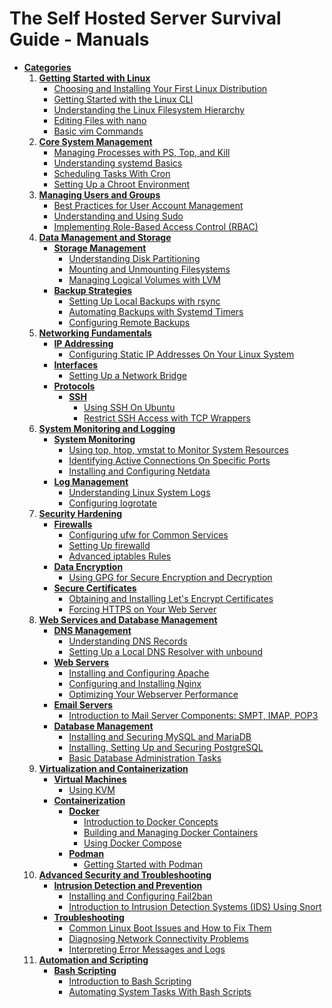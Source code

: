 # The Self Hosted Server Survival Guide - Manuals

- **[Categories](https://github.com/paradoxresearch/SHSSG/tree/main/Manuals/md)**
  1. **[Getting Started with Linux](https://github.com/paradoxresearch/SHSSG/tree/main/Manuals/md/000_Getting_Started_with_Linux)**
     - [Choosing and Installing Your First Linux Distribution](https://github.com/paradoxresearch/SHSSG/blob/main/Manuals/md/000_Getting_Started_with_Linux/001_choosing_and_installing_your_first_linux_distro.md)
     - [Getting Started with the Linux CLI](https://github.com/paradoxresearch/SHSSG/blob/main/Manuals/md/000_Getting_Started_with_Linux/002_getting_started_with_the_linux_cli.md)
     - [Understanding the Linux Filesystem Hierarchy](https://github.com/paradoxresearch/SHSSG/blob/main/Manuals/md/000_Getting_Started_with_Linux/003_understanding_linux_filesystem_hierarchy.md)
     - [Editing Files with nano](https://github.com/paradoxresearch/SHSSG/blob/main/Manuals/md/000_Getting_Started_with_Linux/004_editing_files_with_nano.md)
     - [Basic vim Commands](https://github.com/paradoxresearch/SHSSG/blob/main/Manuals/md/000_Getting_Started_with_Linux/005_basic_vim_commands_for_sysadmins.md)
  2. **[Core System Management](https://github.com/paradoxresearch/SHSSG/tree/main/Manuals/md/001_Core_System_Management)**
     - [Managing Processes with PS, Top, and Kill](https://github.com/paradoxresearch/SHSSG/blob/main/Manuals/md/001_Core_System_Management/001_managing_processes_with_ps_top_kill.md)
     - [Understanding systemd Basics](https://github.com/paradoxresearch/SHSSG/blob/main/Manuals/md/001_Core_System_Management/002_understanding_systemd_basics.md)
     - [Scheduling Tasks With Cron](https://github.com/paradoxresearch/SHSSG/blob/main/Manuals/md/001_Core_System_Management/003_scheduling-tasks-with-cron.md)
     - [Setting Up a Chroot Environment](https://github.com/paradoxresearch/SHSSG/blob/main/Manuals/md/001_Core_System_Management/004_setting-up-a-chroot-environment.md)
  3. **[Managing Users and Groups](https://github.com/paradoxresearch/SHSSG/tree/main/Manuals/md/002_Managing_Users_and_Groups)**
     - [Best Practices for User Account Management](https://github.com/paradoxresearch/SHSSG/blob/main/Manuals/md/002_Managing_Users_and_Groups/001_best_practices_for_user_and_account_management.md)
     - [Understanding and Using Sudo](https://github.com/paradoxresearch/SHSSG/blob/main/Manuals/md/002_Managing_Users_and_Groups/002_understanding_and_using_sudo.md)
     - [Implementing Role-Based Access Control (RBAC)](https://github.com/paradoxresearch/SHSSG/blob/main/Manuals/md/002_Managing_Users_and_Groups/003_implementing_role_based_access_control.md)
  4. **[Data Management and Storage](https://github.com/paradoxresearch/SHSSG/tree/main/Manuals/md/003_Data_Management_and_Storage)**
     - **[Storage Management](https://github.com/paradoxresearch/SHSSG/tree/main/Manuals/md/003_Data_Management_and_Storage/003_000_Storage_Management)**
        - [Understanding Disk Partitioning](https://github.com/paradoxresearch/SHSSG/blob/main/Manuals/md/003_Data_Management_and_Storage/003_000_Storage_Management/001_understanding_disk_partitioning.md)
        - [Mounting and Unmounting Filesystems](https://github.com/paradoxresearch/SHSSG/blob/main/Manuals/md/003_Data_Management_and_Storage/003_000_Storage_Management/002_mounting_and_unmounting_filesystems.md)
        - [Managing Logical Volumes with LVM](https://github.com/paradoxresearch/SHSSG/blob/main/Manuals/md/003_Data_Management_and_Storage/003_000_Storage_Management/003_managing_logical_volumes_with_lvm.md)
     - **[Backup Strategies](https://github.com/paradoxresearch/SHSSG/tree/main/Manuals/md/003_Data_Management_and_Storage/003_001_Backup_Strategies)**
        - [Setting Up Local Backups with rsync](https://github.com/paradoxresearch/SHSSG/blob/main/Manuals/md/003_Data_Management_and_Storage/003_001_Backup_Strategies/001_setting_up_local_backups_with_rsync.md)
        - [Automating Backups with Systemd Timers](https://github.com/paradoxresearch/SHSSG/blob/main/Manuals/md/003_Data_Management_and_Storage/003_001_Backup_Strategies/002_automating_backups_with_systemd_timers.md)
        - [Configuring Remote Backups](https://github.com/paradoxresearch/SHSSG/blob/main/Manuals/md/003_Data_Management_and_Storage/003_001_Backup_Strategies/003_configuring_remote_backups.md)
  5. **[Networking Fundamentals](https://github.com/paradoxresearch/SHSSG/tree/main/Manuals/md/004_Networking_Fundamentals)**
      - **[IP Addressing](https://github.com/paradoxresearch/SHSSG/tree/main/Manuals/md/004_Networking_Fundamentals/000_IP_Addressing)**
        - [Configuring Static IP Addresses On Your Linux System](https://github.com/paradoxresearch/SHSSG/blob/main/Manuals/md/004_Networking_Fundamentals/000_IP_Addressing/001_configuring_static_ip_addresses.md)
      - **[Interfaces](https://github.com/paradoxresearch/SHSSG/tree/main/Manuals/md/004_Networking_Fundamentals/001_Interfaces)**
        - [Setting Up a Network Bridge](https://github.com/paradoxresearch/SHSSG/blob/main/Manuals/md/004_Networking_Fundamentals/001_Interfaces/001_network_bridging.md)
      - **[Protocols](https://github.com/paradoxresearch/SHSSG/tree/main/Manuals/md/004_Networking_Fundamentals/003_Protocols)**
        - **[SSH](https://github.com/paradoxresearch/SHSSG/blob/main/Manuals/md/004_Networking_Fundamentals/003_Protocols/000_SSH)**
          - [Using SSH On Ubuntu](https://github.com/paradoxresearch/SHSSG/blob/main/Manuals/md/004_Networking_Fundamentals/003_Protocols/000_SSH/001_using_ssh_on_ubuntu.md)
          - [Restrict SSH Access with TCP Wrappers](https://github.com/paradoxresearch/SHSSG/blob/main/Manuals/md/004_Networking_Fundamentals/003_Protocols/000_SSH/002_restrict_ssh_access_with_tcp_wrappers.md)
  6. **[System Monitoring and Logging](https://github.com/paradoxresearch/SHSSG/tree/main/Manuals/md/005_System_Monitoring_and_Logging)**
      - **[System Monitoring](https://github.com/paradoxresearch/SHSSG/tree/main/Manuals/md/005_System_Monitoring_and_Logging/000_System_Monitoring)**
        - [Using top, htop, vmstat to Monitor System Resources](https://github.com/paradoxresearch/SHSSG/blob/main/Manuals/md/005_System_Monitoring_and_Logging/000_System_Monitoring/001_using_top_htop_and_vmstat_to_monitor_system_resources.md)
        - [Identifying Active Connections On Specific Ports](https://github.com/paradoxresearch/SHSSG/blob/main/Manuals/md/005_System_Monitoring_and_Logging/000_System_Monitoring/002_identifying_active_connections_on_specific_ports.md)
        - [Installing and Configuring Netdata](https://github.com/paradoxresearch/SHSSG/blob/main/Manuals/md/005_System_Monitoring_and_Logging/000_System_Monitoring/003_installing_and_configuring_netdata.md)
      - **[Log Management](https://github.com/paradoxresearch/SHSSG/tree/main/Manuals/md/005_System_Monitoring_and_Logging/001_Log_Management)**
        - [Understanding Linux System Logs](https://github.com/paradoxresearch/SHSSG/blob/main/Manuals/md/005_System_Monitoring_and_Logging/001_Log_Management/001_understanding_linux_system_logs.md)
        - [Configuring logrotate](https://github.com/paradoxresearch/SHSSG/blob/main/Manuals/md/005_System_Monitoring_and_Logging/001_Log_Management/002_configuring_logrotate.md)
  7. **[Security Hardening](https://github.com/paradoxresearch/SHSSG/tree/main/Manuals/md/006_Security_Hardening-Initial_Steps)**
      - **[Firewalls](https://github.com/paradoxresearch/SHSSG/tree/main/Manuals/md/006_Security_Hardening-Initial_Steps/000_Firewalls)**
        - [Configuring ufw for Common Services](https://github.com/paradoxresearch/SHSSG/blob/main/Manuals/md/006_Security_Hardening-Initial_Steps/000_Firewalls/001_configuring_ufw_for_common_services.md)
        - [Setting Up firewalld](https://github.com/paradoxresearch/SHSSG/blob/main/Manuals/md/006_Security_Hardening-Initial_Steps/000_Firewalls/002_setting_up_firewalld.md)
        - [Advanced iptables Rules](https://github.com/paradoxresearch/SHSSG/blob/main/Manuals/md/006_Security_Hardening-Initial_Steps/000_Firewalls/003_advanced_iptables_rules.md)
      - **[Data Encryption](https://github.com/paradoxresearch/SHSSG/tree/main/Manuals/md/006_Security_Hardening-Initial_Steps/001_Data_Encryption)**
        - [Using GPG for Secure Encryption and Decryption](https://github.com/paradoxresearch/SHSSG/blob/main/Manuals/md/006_Security_Hardening-Initial_Steps/001_Data_Encryption/001_using_gpg_for_secure_file_encryption_and_decryption.md)
      - **[Secure Certificates](https://github.com/paradoxresearch/SHSSG/tree/main/Manuals/md/006_Security_Hardening-Initial_Steps/002_Secure_Certificates)**
        - [Obtaining and Installing Let's Encrypt Certificates](https://github.com/paradoxresearch/SHSSG/blob/main/Manuals/md/006_Security_Hardening-Initial_Steps/002_Secure_Certificates/001_obtaining_and_installing_lets_encrypt_certificates.md)
        - [Forcing HTTPS on Your Web Server](https://github.com/paradoxresearch/SHSSG/blob/main/Manuals/md/006_Security_Hardening-Initial_Steps/002_Secure_Certificates/002_forcing_https_on_your_web_server.md)
  8. **[Web Services and Database Management](https://github.com/paradoxresearch/SHSSG/tree/main/Manuals/md/007_Web_Services_and_Database_Management)**
      - **[DNS Management](https://github.com/paradoxresearch/SHSSG/tree/main/Manuals/md/007_Web_Services_and_Database_Management/000_DNS_Management)**
        - [Understanding DNS Records](https://github.com/paradoxresearch/SHSSG/blob/main/Manuals/md/007_Web_Services_and_Database_Management/000_DNS_Management/001_understanding_dns_records.md)
        - [Setting Up a Local DNS Resolver with unbound](https://github.com/paradoxresearch/SHSSG/blob/main/Manuals/md/007_Web_Services_and_Database_Management/000_DNS_Management/002_setting_up_a_local_dns_resolver_with_unbound.md)
      - **[Web Servers](https://github.com/paradoxresearch/SHSSG/tree/main/Manuals/md/007_Web_Services_and_Database_Management/001_Web_Servers)**
        - [Installing and Configuring Apache](https://github.com/paradoxresearch/SHSSG/blob/main/Manuals/md/007_Web_Services_and_Database_Management/001_Web_Servers/001_installing_and_configuring_apache.md)
        - [Configuring and Installing Nginx](https://github.com/paradoxresearch/SHSSG/blob/main/Manuals/md/007_Web_Services_and_Database_Management/001_Web_Servers/002_setting_up_nginx_as_a_reverse_proxy.md)
        - [Optimizing Your Webserver Performance](https://github.com/paradoxresearch/SHSSG/blob/main/Manuals/md/007_Web_Services_and_Database_Management/001_Web_Servers/003_optimizing_your_web_server_performance.md)
      - **[Email Servers](https://github.com/paradoxresearch/SHSSG/tree/main/Manuals/md/007_Web_Services_and_Database_Management/002_Email_Servers)**
        - [Introduction to Mail Server Components: SMPT, IMAP, POP3](https://github.com/paradoxresearch/SHSSG/blob/main/Manuals/md/007_Web_Services_and_Database_Management/002_Email_Servers/001_introduction_to_mail_server_components_smtp_imap_pop3.md)
      - **[Database Management](https://github.com/paradoxresearch/SHSSG/tree/main/Manuals/md/007_Web_Services_and_Database_Management/003_Database_Management)**
        - [Installing and Securing MySQL and MariaDB](https://github.com/paradoxresearch/SHSSG/blob/main/Manuals/md/007_Web_Services_and_Database_Management/003_Database_Management/001_installing_and_securing_mysql_mariadb.md)
        - [Installing, Setting Up and Securing PostgreSQL](https://github.com/paradoxresearch/SHSSG/blob/main/Manuals/md/007_Web_Services_and_Database_Management/003_Database_Management/002_installing_setting_up_and_securing_postgresql.md)
        - [Basic Database Administration Tasks](https://github.com/paradoxresearch/SHSSG/blob/main/Manuals/md/007_Web_Services_and_Database_Management/003_Database_Management/003_basic_database_administration_tasks.md)
  9. **[Virtualization and Containerization](https://github.com/paradoxresearch/SHSSG/tree/main/Manuals/md/008_Virtualization_and_Containerization)**
      - **[Virtual Machines](https://github.com/paradoxresearch/SHSSG/tree/main/Manuals/md/008_Virtualization_and_Containerization/000_Virtual_Machines)**
        - [Using KVM](https://github.com/paradoxresearch/SHSSG/blob/main/Manuals/md/008_Virtualization_and_Containerization/000_Virtual_Machines/001_using_kvm.md)
      - **[Containerization](https://github.com/paradoxresearch/SHSSG/tree/main/Manuals/md/008_Virtualization_and_Containerization/001_Containerization)**
        - **[Docker](https://github.com/paradoxresearch/SHSSG/tree/main/Manuals/md/008_Virtualization_and_Containerization/001_Containerization/000_Docker)**
          - [Introduction to Docker Concepts](https://github.com/paradoxresearch/SHSSG/blob/main/Manuals/md/008_Virtualization_and_Containerization/001_Containerization/000_Docker/001_introduction_to_docker_concepts.md)
          - [Building and Managing Docker Containers](https://github.com/paradoxresearch/SHSSG/blob/main/Manuals/md/008_Virtualization_and_Containerization/001_Containerization/000_Docker/002_building_and_managing_docker_containers.md)
          - [Using Docker Compose](https://github.com/paradoxresearch/SHSSG/blob/main/Manuals/md/008_Virtualization_and_Containerization/001_Containerization/000_Docker/003_using_docker_compose.md)
        - **[Podman](https://github.com/paradoxresearch/SHSSG/tree/main/Manuals/md/008_Virtualization_and_Containerization/001_Containerization/001_Podman)**
          - [Getting Started with Podman](https://github.com/paradoxresearch/SHSSG/blob/main/Manuals/md/008_Virtualization_and_Containerization/001_Containerization/001_Podman/001_getting_started_with_podman.md)
  10. **[Advanced Security and Troubleshooting](https://github.com/paradoxresearch/SHSSG/tree/main/Manuals/md/009_Advanced_Security_and_Troubleshooting)**
      - **[Intrusion Detection and Prevention](https://github.com/paradoxresearch/SHSSG/tree/main/Manuals/md/009_Advanced_Security_and_Troubleshooting/000_Intrusion_Detection_and_Prevention)**
        - [Installing and Configuring Fail2ban](https://github.com/paradoxresearch/SHSSG/blob/main/Manuals/md/009_Advanced_Security_and_Troubleshooting/000_Intrusion_Detection_and_Prevention/001_installing_and_configuring_fail2ban.md)
        - [Introduction to Intrusion Detection Systems (IDS) Using Snort](https://github.com/paradoxresearch/SHSSG/blob/main/Manuals/md/009_Advanced_Security_and_Troubleshooting/000_Intrusion_Detection_and_Prevention/002_introduction_to_intrusion_detection_systems_with_snort.md)
      - **[Troubleshooting](https://github.com/paradoxresearch/SHSSG/tree/main/Manuals/md/009_Advanced_Security_and_Troubleshooting/001_Troubleshooting)**
        - [Common Linux Boot Issues and How to Fix Them](https://github.com/paradoxresearch/SHSSG/blob/main/Manuals/md/009_Advanced_Security_and_Troubleshooting/001_Troubleshooting/001_common_linux_boot_issues_and_how_to_fix_them.md)
        - [Diagnosing Network Connectivity Problems](https://github.com/paradoxresearch/SHSSG/blob/main/Manuals/md/009_Advanced_Security_and_Troubleshooting/001_Troubleshooting/002_diagnosing_network_connectivity_problems.md)
        - [Interpreting Error Messages and Logs](https://github.com/paradoxresearch/SHSSG/blob/main/Manuals/md/009_Advanced_Security_and_Troubleshooting/001_Troubleshooting/003_interpreting_error_messages_and_logs.md)
  11. **[Automation and Scripting](https://github.com/paradoxresearch/SHSSG/tree/main/Manuals/md/010_Automation_and_Scripting/000_Bash_Scripting)**
      - **[Bash Scripting](https://github.com/paradoxresearch/SHSSG/blob/main/Manuals/md/010_Automation_and_Scripting/000_Bash_Scripting)**
        - [Introduction to Bash Scripting](https://github.com/paradoxresearch/SHSSG/blob/main/Manuals/md/010_Automation_and_Scripting/000_Bash_Scripting/001_introduction_to_bash_scripting.md)
        - [Automating System Tasks With Bash Scripts](https://github.com/paradoxresearch/SHSSG/blob/main/Manuals/md/010_Automation_and_Scripting/000_Bash_Scripting/002_automating_system_tasks_with_bash_scripts.md)
